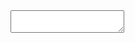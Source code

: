  <!-- Embed the HTMEditor --> <textarea id="htmeditor"></textarea> <script src="https://htmeditor.com/js/htmeditor.min.js"      htmeditor_textarea="htmeditor"      full_screen="yes"      editor_height="480"     run_local="no"> </script>

